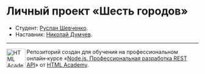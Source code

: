 # Личный проект «Шесть городов»

* Студент: [Руслан  Шевченко](https://up.htmlacademy.ru/nodejs-api/4/user/854371).
* Наставник: [Николай Думчев](https://htmlacademy.ru/profile/id38064).

---

<a href="https://htmlacademy.ru/profession/fullstack"><img align="left" width="50" height="50" title="HTML Academy" src="https://up.htmlacademy.ru/static/img/intensive/nodejs/logo-for-github-2.png"></a>

Репозиторий создан для обучения на профессиональном онлайн‑курсе «[Node.js. Профессиональная разработка REST API](https://htmlacademy.ru/profession/fullstack)» от [HTML Academy](https://htmlacademy.ru).
